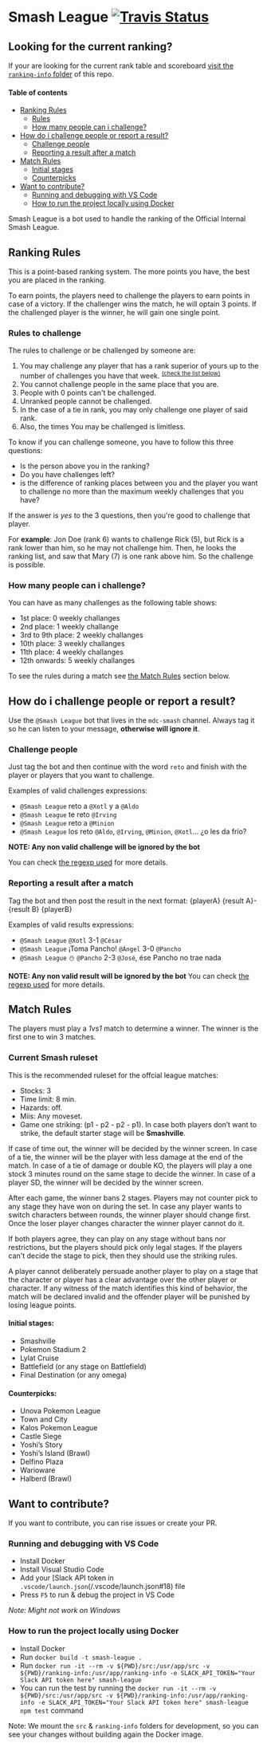 # Smash League [![Travis Status](https://travis-ci.org/Xotl/Smash-League.svg?branch=master)](https://travis-ci.org/Xotl/Smash-League)

## Looking for the current ranking?
If your are looking for the current rank table and scoreboard [visit the `ranking-info` folder](./ranking-info/) of this repo.

#### Table of contents
* [Ranking Rules](#ranking-rules)
    * [Rules](#rules)
    * [How many people can i challenge?](#How-many-people-can-i-challenge)
* [How do i challenge people or report a result?](#how-do-i-challenge-people-or-report-a-result)
    * [Challenge people](#challenge-people)
    * [Reporting a result after a match](#reporting-a-result-after-a-match)
* [Match Rules](#match-rules)
    * [Initial stages](#initial-stages)
    * [Counterpicks](#counterpicks)
* [Want to contribute?](#Want-to-contribute)
    * [Running and debugging with VS Code](#Running-and-debugging-with-VS-Code)
    * [How to run the project locally using Docker](#How-to-run-the-project-locally-using-Docker)

Smash League is a bot used to handle the ranking of the Official Internal Smash League.

## Ranking Rules

This is a point-based ranking system. The more points you have, the best you are placed in the ranking.

To earn points, the players need to challenge the players to earn points in case of a victory. If the challenger wins the match, he will optain 3 points. If the challenged player is the winner, he will gain one single point.


### Rules to challenge
The rules to challenge or be challenged by someone are:
1. You may challenge any player that has a rank superior of yours up to the number of challenges you have that week. <sup>[(check the list below)](#How-many-people-can-i-challenge)</sup>
1. You cannot challenge people in the same place that you are.
1. People with 0 points can't be challenged.
1. Unranked people cannot be challenged.
1. In the case of a tie in rank, you may only challenge one player of said rank.
1. Also, the times You may be challenged is limitless.


To know if you can challenge someone, you have to follow this three questions:
- Is the person above you in the ranking?
- Do you have challenges left?
- is the difference of ranking places between you and the player you want to challenge no more than the maximum weekly challenges that you have?

If the answer is *yes* to the 3 questions, then you're good to challenge that player. 

For **example**: Jon Doe (rank 6) wants to challenge Rick (5), but Rick is a rank lower than him, so he may not challenge him. Then, he looks the ranking list, and saw that Mary (7) is one rank above him. So the challenge is possible.

### How many people can i challenge?
You can have as many challenges as the following table shows:

- 1st place: 0 weekly challanges
- 2nd place: 1 weekly challange
- 3rd to 9th place: 2 weekly challanges
- 10th place: 3 weekly challanges
- 11th place: 4 weekly challanges
- 12th onwards: 5 weekly challanges

To see the rules during a match see [the Match Rules](#Match-Rules) section below.

## How do i challenge people or report a result?
Use the `@Smash League` bot that lives in the `mdc-smash` channel. Always tag it so he can listen to your message, **otherwise will ignore it**.

### Challenge people
Just tag the bot and then continue with the word `reto` and finish with the player or players that you want to challenge.

Examples of valid challenges expressions:
* `@Smash League` reto a `@Xotl` y a `@Aldo`
* `@Smash League` te reto `@Irving`
* `@Smash League` reto a `@Minion`
* `@Smash League` los reto `@Aldo`, `@Irving`, `@Minion`, `@Xotl`... ¿o les da frío?

**NOTE: Any non valid challenge will be ignored by the bot**

You can check [the regexp used](src/smash-league.js#L5) for more details.

### Reporting a result after a match
Tag the bot and then post the result in the next format: {playerA} {result A}-{result B} {playerB}

Examples of valid results expressions:
* `@Smash League` `@Xotl` 3-1 `@César`
* `@Smash League` ¡Toma Pancho! `@Ángel` 3-0 `@Pancho`
* `@Smash League` :snowman: `@Pancho` 2-3 `@José`, ése Pancho no trae nada

**NOTE: Any non valid result will be ignored by the bot**
You can check [the regexp used](src/smash-league.js#L6) for more details.


## Match Rules

The players must play a *1vs1* match to determine a winner. The winner is the first one to win 3 matches.

### Current Smash ruleset

This is the recommended ruleset for the offcial league matches:

- Stocks: 3
- Time limit: 8 min.
- Hazards: off.
- Miis: Any moveset.
- Game one striking: (p1 - p2 - p2 - p1). In case both players don’t want to strike, the default starter stage will be **Smashville**.

If case of time out, the winner will be decided by the winner screen. In case of a tie, the winner will be the player with less damage at the end of the match. In case of a tie of damage or double KO, the players will play a one stock 3 minutes round on the same stage to decide the winner. In case of a player SD, the winner will be decided by the winner screen.

After each game, the winner bans 2 stages. Players may not counter pick to any stage they have won on during the set.
In case any player wants to switch characters between rounds, the winner player should change first. Once the loser player changes character the winner player cannot do it.

If both players agree, they can play on any stage without bans nor restrictions, but the players should pick only legal stages. If the players can't decide the stage to pick, then they should use the striking rules.

A player cannot deliberately persuade another player to play on a stage that the character or player has a clear advantage over the other player or character. If any witness of the match identifies this kind of behavior, the match will be declared invalid and the offender player will be punished by losing league points.

#### Initial stages:

- Smashville
- Pokemon Stadium 2
- Lylat Cruise
- Battlefield (or any stage on Battlefield)
- Final Destination (or any omega)

#### Counterpicks:

- Unova Pokemon League
- Town and City
- Kalos Pokemon League
- Castle Siege
- Yoshi’s Story
- Yoshi’s Island (Brawl)
- Delfino Plaza
- Warioware
- Halberd (Brawl)


## Want to contribute?
If you want to contribute, you can rise issues or create your PR.

### Running and debugging with VS Code
* Install Docker
* Install Visual Studio Code
* Add your [Slack API token in `.vscode/launch.json`(/.vscode/launch.json#18) file
* Press `F5` to run & debug the project in VS Code

*Note: Might not work on Windows*

### How to run the project locally using Docker
* Install Docker
* Run `docker build -t smash-league .`
* Run `docker run -it --rm -v ${PWD}/src:/usr/app/src -v ${PWD}/ranking-info:/usr/app/ranking-info -e SLACK_API_TOKEN="Your Slack API token here" smash-league`
* You can run the test by running the `docker run -it --rm -v ${PWD}/src:/usr/app/src -v ${PWD}/ranking-info:/usr/app/ranking-info -e SLACK_API_TOKEN="Your Slack API token here" smash-league npm test` command

Note: We mount the `src` & `ranking-info` folders for development, so you can see your changes without building again the Docker image.

 